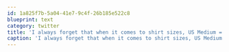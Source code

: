 ```yaml
---
id: 1a825f7b-5a04-41e7-9c4f-26b185e522c8
blueprint: text
category: twitter
title: 'I always forget that when it comes to shirt sizes, US Medium = Canadian Large. These shirts  are HUUUUGE'
caption: 'I always forget that when it comes to shirt sizes, US Medium = Canadian Large. These shirts  are HUUUUGE'
---
```

